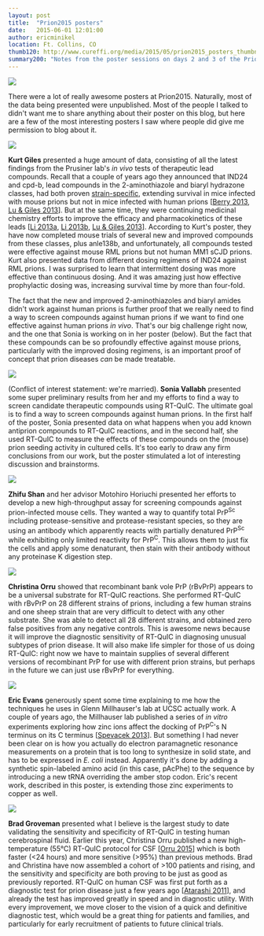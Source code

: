 ```yaml
---
layout: post
title:  "Prion2015 posters"
date:   2015-06-01 12:01:00
author: ericminikel
location: Ft. Collins, CO
thumb120: http://www.cureffi.org/media/2015/05/prion2015_posters_thumbnail.png
summary200: "Notes from the poster sessions on days 2 and 3 of the Prion2015 conference in Ft. Collins, CO."
---
```


![](/media/2015/05/prion2015_posters.png)

There were a lot of really awesome posters at Prion2015. Naturally, most of the data being presented were unpublished. Most of the people I talked to didn't want me to share anything about their poster on this blog, but here are a few of the most interesting posters I saw where people did give me permission to blog about it.

![](/media/2015/05/kurt_giles.png)

**Kurt Giles** presented a huge amount of data, consisting of all the latest findings from the Prusiner lab's *in vivo* tests of therapeutic lead compounds. Recall that a couple of years ago they announced that IND24 and cpd-b, lead compounds in the 2-aminothiazole and biaryl hydrazone classes, had both proven [strain-specific](/2013/10/17/2-aminothiazoles-a-tale-of-drug-resistance-and-strain-specificity/), extending survival in mice infected with mouse prions but not in mice infected with human prions [[Berry 2013], [Lu & Giles 2013]]. But at the same time, they were continuing medicinal chemistry efforts to improve the efficacy and pharmacokinetics of these leads [[Li 2013a], [Li 2013b], [Lu & Giles 2013]]. According to Kurt's poster, they have now completed mouse trials of several new and improved compounds from these classes, plus anle138b, and unfortunately, all compounds tested were effective against mouse RML prions but not human MM1 sCJD prions. Kurt also presented data from different dosing regimens of IND24 against RML prions. I was surprised to learn that intermittent dosing was more effective than continuous dosing. And it was amazing just how effective prophylactic dosing was, increasing survival time by more than four-fold.

The fact that the new and improved 2-aminothiazoles and biaryl amides didn't work against human prions is further proof that we really need to find a way to screen compounds against human prions if we want to find one effective against human prions *in vivo*. That's our big challenge right now, and the one that Sonia is working on in her poster (below). But the fact that these compounds can be so profoundly effective against mouse prions, particularly with the improved dosing regimens, is an important proof of concept that prion diseases *can* be made treatable.

![](/media/2015/05/sonia_vallabh.png)

(Conflict of interest statement: we're married). **Sonia Vallabh** presented some super preliminary results from her and my efforts to find a way to screen candidate therapeutic compounds using RT-QuIC. The ultimate goal is to find a way to screen compounds against human prions. In the first half of the poster, Sonia presented data on what happens when you add known antiprion compounds to RT-QuIC reactions, and in the second half, she used RT-QuIC to measure the effects of these compounds on the (mouse) prion seeding activity in cultured cells. It's too early to draw any firm conclusions from our work, but the poster stimulated a lot of interesting discussion and brainstorms.

![](/media/2015/05/zhifu_shan.png)

**Zhifu Shan** and her advisor Motohiro Horiuchi presented her efforts to develop a new high-throughput assay for screening compounds against prion-infected mouse cells. They wanted a way to quantify total PrP<sup>Sc</sup> including protease-sensitive and protease-resistant species, so they are using an antibody which apparently reacts with partially denatured PrP<sup>Sc</sup> while exhibiting only limited reactivity for PrP<sup>C</sup>. This allows them to just fix the cells and apply some denaturant, then stain with their antibody without any proteinase K digestion step. 

![](/media/2015/05/christina_orru.png)

**Christina Orru** showed that recombinant bank vole PrP (rBvPrP) appears to be a universal substrate for RT-QuIC reactions. She performed RT-QuIC with rBvPrP on 28 different strains of prions, including a few human strains and one sheep strain that are very difficult to detect with any other substrate. She was able to detect all 28 different strains, and obtained zero false positives from any negative controls. This is awesome news because it will improve the diagnostic sensitivity of RT-QuIC in diagnosing unusual subtypes of prion disease. It will also make life simpler for those of us doing RT-QuIC: right now we have to maintain supplies of several different versions of recombinant PrP for use with different prion strains, but perhaps in the future we can just use rBvPrP for everything.

![](/media/2015/05/eric_evans.png)

**Eric Evans** generously spent some time explaining to me how the techniques he uses in Glenn Millhauser's lab at UCSC actually work. A couple of years ago, the Millhauser lab published a series of *in vitro* experiments exploring how zinc ions affect the docking of PrP<sup>C</sup>'s N terminus on its C terminus [[Spevacek 2013]]. But something I had never been clear on is how you actually do electron paramagnetic resonance measurements on a protein that is too long to synthesize in solid state, and has to be expressed in *E. coli* instead. Apparently it's done by adding a synthetic spin-labeled amino acid (in this case, pAcPhe) to the sequence by introducing a new tRNA overriding the amber stop codon. Eric's recent work, described in this poster, is extending those zinc experiments to copper as well. 

![](/media/2015/05/brad_groveman.png)

**Brad Groveman** presented what I believe is the largest study to date validating the sensitivity and specificity of RT-QuIC in testing human cerebrospinal fluid. Earlier this year, Christina Orru published a new high-temperature (55&deg;C) RT-QuIC protocol for CSF [[Orru 2015]] which is both faster (<24 hours) and more sensitive (>95%) than previous methods. Brad and Christina have now assembled a cohort of >100 patients and rising, and the sensitivity and specificity are both proving to be just as good as previously reported. RT-QuIC on human CSF was first put forth as a diagnostic test for prion disease just a few years ago [[Atarashi 2011]], and already the test has improved greatly in speed and in diagnostic utility. With every improvement, we move closer to the vision of a quick and definitive diagnostic test, which would be a great thing for patients and families, and particularly for early recruitment of patients to future clinical trials.


[Spevacek 2013]: http://www.ncbi.nlm.nih.gov/pubmed/23290724 "Spevacek AR, Evans EG, Miller JL, Meyer HC, Pelton JG, Millhauser GL. Zinc drives a tertiary fold in the prion protein with familial disease mutation sites  at the interface. Structure. 2013 Feb 5;21(2):236-46. doi: 10.1016/j.str.2012.12.002. Epub 2013 Jan 3. PubMed PMID: 23290724; PubMed Central PMCID: PMC3570608."

[Atarashi 2011]: http://www.ncbi.nlm.nih.gov/pubmed/21278748 "Atarashi R, Satoh K, Sano K, Fuse T, Yamaguchi N, Ishibashi D, Matsubara T, Nakagaki T, Yamanaka H, Shirabe S, Yamada M, Mizusawa H, Kitamoto T, Klug G, McGlade A, Collins SJ, Nishida N. Ultrasensitive human prion detection in cerebrospinal fluid by real-time quaking-induced conversion. Nat Med. 2011 Feb;17(2):175-8. doi: 10.1038/nm.2294. Epub 2011 Jan 30. PubMed PMID: 21278748."

[Orru 2015]: http://www.ncbi.nlm.nih.gov/pubmed/25604790 "Orrú CD, Groveman BR, Hughson AG, Zanusso G, Coulthart MB, Caughey B. Rapid and sensitive RT-QuIC detection of human Creutzfeldt-Jakob disease using cerebrospinal fluid. MBio. 2015 Jan 20;6(1). pii: e02451-14. doi: 10.1128/mBio.02451-14. PubMed PMID: 25604790; PubMed Central PMCID: PMC4313917."

[Berry 2013]: http://www.ncbi.nlm.nih.gov/pubmed/24128760 "Berry DB, Lu D, Geva M, Watts JC, Bhardwaj S, Oehler A, Renslo AR, DeArmond SJ, Prusiner SB, Giles K. Drug resistance confounding prion therapeutics. Proc Natl Acad Sci U S A. 2013 Oct 29;110(44):E4160-9. doi: 10.1073/pnas.1317164110. Epub 2013 Oct 15. PubMed PMID: 24128760; PubMed Central PMCID: PMC3816483."

[Li 2013a]: http://www.ncbi.nlm.nih.gov/pubmed/23509039 "Li Z, Silber BM, Rao S, Gever JR, Bryant C, Gallardo-Godoy A, Dolghih E, Widjaja K, Elepano M, Jacobson MP, Prusiner SB, Renslo AR. 2-Aminothiazoles with  improved pharmacotherapeutic properties for treatment of prion disease. ChemMedChem. 2013 May;8(5):847-57. doi: 10.1002/cmdc.201300007. Epub 2013 Mar 18. PubMed PMID: 23509039; PubMed Central PMCID: PMC3984044."

[Lu & Giles 2013]: http://www.ncbi.nlm.nih.gov/pubmed/23965382 "Lu D, Giles K, Li Z, Rao S, Dolghih E, Gever JR, Geva M, Elepano ML, Oehler A, Bryant C, Renslo AR, Jacobson MP, Dearmond SJ, Silber BM, Prusiner SB. Biaryl amides and hydrazones as therapeutics for prion disease in transgenic mice. J Pharmacol Exp Ther. 2013 Nov;347(2):325-38. doi: 10.1124/jpet.113.205799. Epub 2013 Aug 21. PubMed PMID: 23965382; PubMed Central PMCID: PMC3807058."

[Li 2013b]: http://www.ncbi.nlm.nih.gov/pubmed/23977416 "Li Z, Rao S, Gever JR, Widjaja K, Prusiner SB, Silber BM. Optimization of Arylamides as Novel, Potent and Brain-penetrant Antiprion Lead Compounds. ACS Med Chem Lett. 2013 Jul 11;4(7):647-650. PubMed PMID: 23977416; PubMed Central PMCID: PMC3746989."